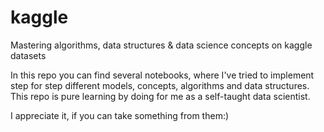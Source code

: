 # kaggle
Mastering algorithms, data structures &amp; data science concepts on kaggle datasets

In this repo you can find several notebooks, where I've tried to implement step for step different models, concepts, algorithms and data structures. 
This repo is pure learning by doing for me as a self-taught data scientist. 


I appreciate it, if you can take something from them:)

